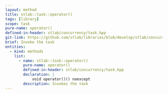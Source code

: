 ```yaml
---
layout: method
title: stlab::task::operator()
tags: [library]
scope: task
pure-name: operator()
defined-in-header: stlab/concurrency/task.hpp
git-link: https://github.com/stlab/libraries/blob/develop/stlab/concurrency/task.hpp
brief: Invoke the task
entities:
  - kind: methods
    list:
      - name: stlab::task::operator()
        pure-name: operator()
        defined-in-header: stlab/concurrency/task.hpp 
        declaration: |
            void operator()() noexcept
        description: Invokes the task
---
```

